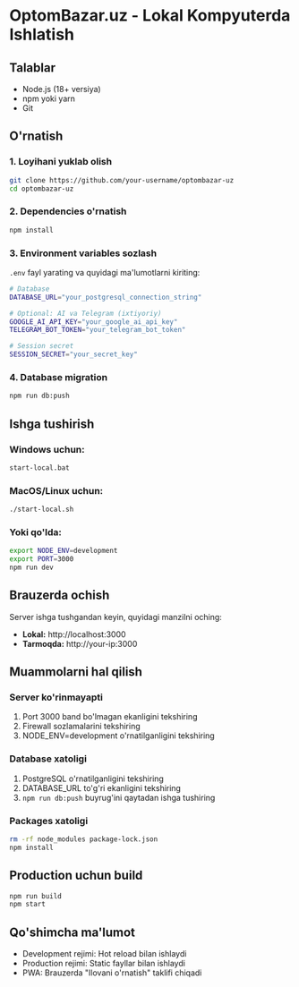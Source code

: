 # OptomBazar.uz - Lokal Kompyuterda Ishlatish

## Talablar
- Node.js (18+ versiya)
- npm yoki yarn
- Git

## O'rnatish

### 1. Loyihani yuklab olish
```bash
git clone https://github.com/your-username/optombazar-uz
cd optombazar-uz
```

### 2. Dependencies o'rnatish
```bash
npm install
```

### 3. Environment variables sozlash
`.env` fayl yarating va quyidagi ma'lumotlarni kiriting:

```bash
# Database
DATABASE_URL="your_postgresql_connection_string"

# Optional: AI va Telegram (ixtiyoriy)
GOOGLE_AI_API_KEY="your_google_ai_api_key"
TELEGRAM_BOT_TOKEN="your_telegram_bot_token"

# Session secret
SESSION_SECRET="your_secret_key"
```

### 4. Database migration
```bash
npm run db:push
```

## Ishga tushirish

### Windows uchun:
```bash
start-local.bat
```

### MacOS/Linux uchun:
```bash
./start-local.sh
```

### Yoki qo'lda:
```bash
export NODE_ENV=development
export PORT=3000
npm run dev
```

## Brauzerda ochish

Server ishga tushgandan keyin, quyidagi manzilni oching:
- **Lokal:** http://localhost:3000
- **Tarmoqda:** http://your-ip:3000

## Muammolarni hal qilish

### Server ko'rinmayapti
1. Port 3000 band bo'lmagan ekanligini tekshiring
2. Firewall sozlamalarini tekshiring
3. NODE_ENV=development o'rnatilganligini tekshiring

### Database xatoligi
1. PostgreSQL o'rnatilganligini tekshiring
2. DATABASE_URL to'g'ri ekanligini tekshiring
3. `npm run db:push` buyrug'ini qaytadan ishga tushiring

### Packages xatoligi
```bash
rm -rf node_modules package-lock.json
npm install
```

## Production uchun build
```bash
npm run build
npm start
```

## Qo'shimcha ma'lumot
- Development rejimi: Hot reload bilan ishlaydi
- Production rejimi: Static fayllar bilan ishlaydi
- PWA: Brauzerda "Ilovani o'rnatish" taklifi chiqadi